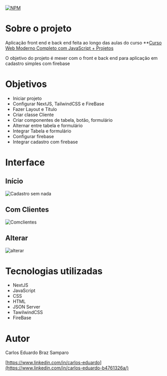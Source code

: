 [![NPM](https://img.shields.io/npm/l/react)](https://github.com/cadusamparo/Cadastro-com-FireStore/blob/main/LICENSE)

# Sobre o projeto

Aplicação front end e back end feita ao longo das aulas do curso **[Curso Web Moderno Completo com JavaScript + Projetos](https://www.udemy.com/course/curso-web/)

O objetivo do projeto é mexer com o front e back end para aplicação em cadastro simples com firebase

# Objetivos

- Iniciar projeto
- Configurar NextJS, TailwindCSS e FireBase
- Fazer Layout e Título
- Criar classe Cliente
- Criar componentes de tabela, botão, formulário
- Alternar entre tabela e formulário
- Integrar Tabela e formulário
- Configurar firebase
- Integrar cadastro com firebase


# Interface

## Início
![Cadastro sem nada](https://github.com/cadusamparo/Cadastro-com-FireStore/assets/128712778/8c4d145a-1b1d-403e-b340-092d4b4851af)


## Com Clientes
![Comclientes](https://github.com/cadusamparo/Cadastro-com-FireStore/assets/128712778/e6b827e5-36af-4ed6-a183-ed441ace4450)

## Alterar
![alterar](https://github.com/cadusamparo/Cadastro-com-FireStore/assets/128712778/e5786369-3ef5-463b-bee4-35178712038a)



# Tecnologias utilizadas
- NextJS
- JavaScript
- CSS
- HTML
- JSON Server
- TawilwindCSS
- FireBase

# Autor
Carlos Eduardo Braz Samparo

[https://www.linkedin.com/in/carlos-eduardo](https://www.linkedin.com/in/carlos-eduardo-b4761326a/)
